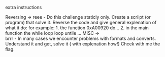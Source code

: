 extra instructions

  Reversing -> 
                reee -  Do this challenge staticly only.
                        Create a scriipt (or program) that solve it.
                        Reverse the code and give general explenation of what it do: 
                        for example:
                          1. the function 0xA00920 do...
                          2. in the main function the while loop loop untile ... 
  MISC ->     
                brrr -  In many cases we encounter problems with formats and converts.
                        Understand it and get, solve it ( with explenation how!)
                        Chcek with me the flag.
 
